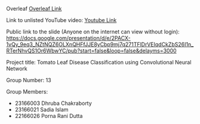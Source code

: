 Overleaf
[Overleaf Link](https://www.overleaf.com/read/nygcdjwgdzxs)

Link to unlisted YouTube video:
[Youtube Link](https://youtube.com/playlist?list=PLOWTtSwo7CtuSLJzycIvIOGw0uu3aAT5H)

Public link to the slide (Anyone on the internet can view without login):
https://docs.google.com/presentation/d/e/2PACX-1vQy_9eq3_NZtNQZ6OLXnQHFfJJE8yCbp9mj7q271TFlDrVEIqdCkZbS26I1n_RTerNhvQS1Or6WbwYC/pub?start=false&loop=false&delayms=3000

Project title:
Tomato Leaf Disease Classification using Convolutional Neural Network

Group Number:
13

Group Members:
* 23166003	Dhruba Chakraborty
* 23166021	Sadia Islam
* 22166026	Porna Rani Dutta
